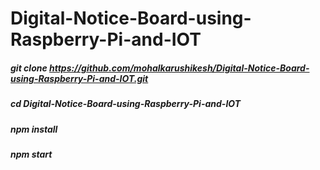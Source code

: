 # Digital-Notice-Board-using-Raspberry-Pi-and-IOT




##### git clone https://github.com/mohalkarushikesh/Digital-Notice-Board-using-Raspberry-Pi-and-IOT.git

##### cd Digital-Notice-Board-using-Raspberry-Pi-and-IOT

##### npm install 

##### npm start 
